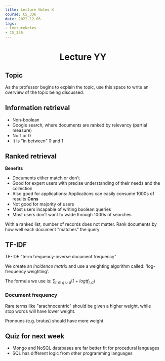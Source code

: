 ```yaml
---
title: Lecture Notes X
course: CS_336
date: 2022-12-06
tags: 
- lectureNotes
- CS_336
---
```


<center><h1>Lecture YY</h1></center>

## Topic
As the professor begins to explain the topic, use this space to write an overview of the topic being discussed.

## Information retrieval
- Non-boolean
- Google search, where documents are ranked by relevancy (partial measure)
- No 1 or 0
- It is "in between" 0 and 1

## Ranked retrieval
**Benefits**
- Documents either match or don't
- Good for expert users with precise understanding of their needs and the collection
- Also good for applications: Applications can easily consume 1000s of results
**Cons**
- Not good for majority of users
- Most users incapable of writing boolean queries
- Most users don't want to wade through 1000s of searches

With a ranked list, number of records does not matter.
Rank documents by how well each document "matches" the query

## TF-IDF
TF-IDF "term frequency-inverse document frequency"

We create an *incidence matrix* and use a weighting algorithm called: 'log-frequency weighting'.

The formula we use is: $\sum_{t\in q\cup d}(1+log tf_{t,d})$

### Document frequency
Rare terms like "arachnocentric" should be given a higher weight, while stop words will have lower weight.

Pronouns (e.g. brutus) should have more weight.





## Quiz for next week
- Mongo and NoSQL databases are far better fit for procedural languages
- SQL has different logic from other programming languages 